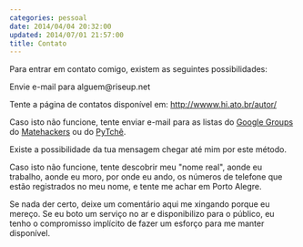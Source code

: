 ```yaml
---
categories: pessoal
date: 2014/04/04 20:32:00
updated: 2014/07/01 21:57:00
title: Contato
---
```

Para entrar em contato comigo, existem as seguintes possibilidades:

Envie e-mail para alguem&#64;riseup.net

Tente a p&aacute;gina de contatos dispon&iacute;vel em: <http://wwww.hi.ato.br/autor/>

Caso isto n&atilde;o funcione, tente enviar e-mail para as listas do [Google Groups](https://groups.google.com)
do [Matehackers](http://matehackers.org) ou do [PyTch&ecirc;](http://pytche.org).

Existe a possibilidade da tua mensagem chegar at&eacute; mim por este m&eacute;todo.

Caso isto n&atilde;o funcione, tente descobrir meu &quot;nome real&quot;, aonde eu trabalho,
aonde eu moro, por onde eu ando, os n&uacute;meros de telefone que est&atilde;o
registrados no meu nome, e tente me achar em Porto Alegre.

Se nada der certo, deixe um coment&aacute;rio aqui me xingando porque eu mere&ccedil;o.
Se eu boto um servi&ccedil;o no ar e disponibilizo para o p&uacute;blico, eu tenho o
compromisso impl&iacute;cito de fazer um esfor&ccedil;o para me manter dispon&iacute;vel.

